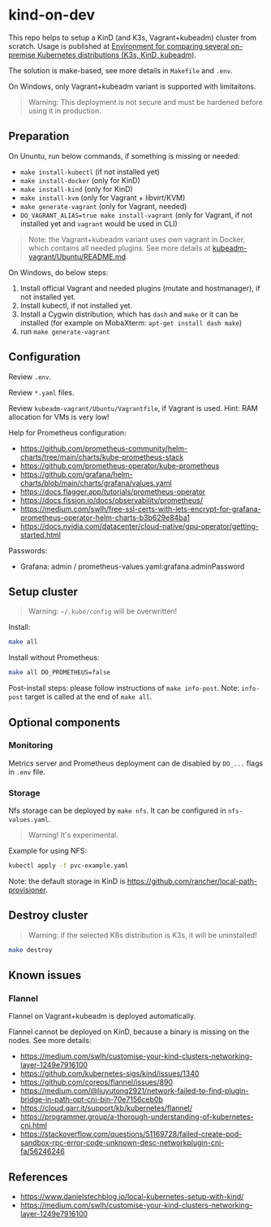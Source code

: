 # kind-on-dev

This repo helps to setup a KinD (and K3s, Vagrant+kubeadm) cluster from scratch. Usage is published at [Environment for comparing several on-premise Kubernetes distributions (K3s, KinD, kubeadm)](https://pgillich.medium.com/environment-for-comparing-several-on-premise-kubernetes-distributions-k3s-kind-kubeadm-a53675a80a00).

The solution is make-based, see more details in `Makefile` and `.env`.

On Windows, only Vagrant+kubeadm variant is supported with limitaitons.

> Warning: This deployment is not secure and must be hardened before using it in production.

## Preparation

On Ununtu, run below commands, if something is missing or needed:

* `make install-kubectl` (if not installed yet)
* `make install-docker` (only for KinD)
* `make install-kind` (only for KinD)
* `make install-kvm` (only for Vagrant + libvirt/KVM)
* `make generate-vagrant` (only for Vagrant, needed)
* `DO_VAGRANT_ALIAS=true make install-vagrant` (only for Vagrant, if not installed yet and `vagrant` would be used in CLI)

> Note: the Vagrant+kubeadm variant uses own vagrant in Docker, which contains all needed plugins. See more details at [kubeadm-vagrant/Ubuntu/README.md](kubeadm-vagrant/Ubuntu/README.md).

On Windows, do below steps:

1. Install official Vagrant and needed plugins (mutate and hostmanager), if not installed yet.
1. Install kubectl, if not installed yet.
1. Install a Cygwin distribution, which has `dash` and `make` or it can be installed (for example on MobaXterm: `apt-get install dash make`)
1. run `make generate-vagrant`

## Configuration

Review `.env`.

Review `*.yaml` files.

Review `kubeadm-vagrant/Ubuntu/Vagrantfile`, if Vagrant is used. Hint: RAM allocation for VMs is very low!

Help for Prometheus configuration:

* <https://github.com/prometheus-community/helm-charts/tree/main/charts/kube-prometheus-stack>
* <https://github.com/prometheus-operator/kube-prometheus>
* <https://github.com/grafana/helm-charts/blob/main/charts/grafana/values.yaml>
* <https://docs.flagger.app/tutorials/prometheus-operator>
* <https://docs.fission.io/docs/observability/prometheus/>
* <https://medium.com/swlh/free-ssl-certs-with-lets-encrypt-for-grafana-prometheus-operator-helm-charts-b3b629e84ba1>
* <https://docs.nvidia.com/datacenter/cloud-native/gpu-operator/getting-started.html>

Passwords:

* Grafana: admin / prometheus-values.yaml:grafana.adminPassword

## Setup cluster

> Warning: `~/.kube/config` will be overwritten!

Install:

```sh
make all
```

Install without Prometheus:

```sh
make all DO_PROMETHEUS=false
```

Post-install steps: please follow instructions of `make info-post`. Note: `info-post` target is called at the end of `make all`.

## Optional components

### Monitoring

Metrics server and Prometheus deployment can de disabled by `DO_...` flags in `.env` file.

### Storage

Nfs storage can be deployed by `make nfs`. It can be configured in `nfs-values.yaml`.

> Warning! It's experimental.

Example for using NFS:

```sh
kubectl apply -f pvc-example.yaml
```

Note: the default storage in KinD is <https://github.com/rancher/local-path-provisioner>.

## Destroy cluster

> Warning: if the selected K8s distribution is K3s, it will be uninstalled!

```sh
make destroy
```

## Known issues

### Flannel

Flannel on Vagrant+kubeadm is deployed automatically.

Flannel cannot be deployed on KinD, because a binary is missing on the nodes. See more details:

* <https://medium.com/swlh/customise-your-kind-clusters-networking-layer-1249e7916100>
* <https://github.com/kubernetes-sigs/kind/issues/1340>
* <https://github.com/coreos/flannel/issues/890>
* <https://medium.com/@liuyutong2921/network-failed-to-find-plugin-bridge-in-path-opt-cni-bin-70e7156ceb0b>
* <https://cloud.garr.it/support/kb/kubernetes/flannel/>
* <https://programmer.group/a-thorough-understanding-of-kubernetes-cni.html>
* <https://stackoverflow.com/questions/51169728/failed-create-pod-sandbox-rpc-error-code-unknown-desc-networkplugin-cni-fa/56246246>

## References

* <https://www.danielstechblog.io/local-kubernetes-setup-with-kind/>
* <https://medium.com/swlh/customise-your-kind-clusters-networking-layer-1249e7916100>
